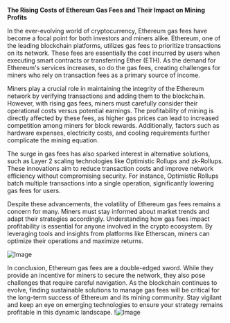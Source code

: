 **The Rising Costs of Ethereum Gas Fees and Their Impact on Mining Profits**

In the ever-evolving world of cryptocurrency, Ethereum gas fees have become a focal point for both investors and miners alike. Ethereum, one of the leading blockchain platforms, utilizes gas fees to prioritize transactions on its network. These fees are essentially the cost incurred by users when executing smart contracts or transferring Ether (ETH). As the demand for Ethereum's services increases, so do the gas fees, creating challenges for miners who rely on transaction fees as a primary source of income.

Miners play a crucial role in maintaining the integrity of the Ethereum network by verifying transactions and adding them to the blockchain. However, with rising gas fees, miners must carefully consider their operational costs versus potential earnings. The profitability of mining is directly affected by these fees, as higher gas prices can lead to increased competition among miners for block rewards. Additionally, factors such as hardware expenses, electricity costs, and cooling requirements further complicate the mining equation.

The surge in gas fees has also sparked interest in alternative solutions, such as Layer 2 scaling technologies like Optimistic Rollups and zk-Rollups. These innovations aim to reduce transaction costs and improve network efficiency without compromising security. For instance, Optimistic Rollups batch multiple transactions into a single operation, significantly lowering gas fees for users.

Despite these advancements, the volatility of Ethereum gas fees remains a concern for many. Miners must stay informed about market trends and adapt their strategies accordingly. Understanding how gas fees impact profitability is essential for anyone involved in the crypto ecosystem. By leveraging tools and insights from platforms like Etherscan, miners can optimize their operations and maximize returns.

![Image](https://github.com/user-attachments/assets/b6e7b7a2-655e-4d44-8baa-20c566a3cb65)

In conclusion, Ethereum gas fees are a double-edged sword. While they provide an incentive for miners to secure the network, they also pose challenges that require careful navigation. As the blockchain continues to evolve, finding sustainable solutions to manage gas fees will be critical for the long-term success of Ethereum and its mining community. Stay vigilant and keep an eye on emerging technologies to ensure your strategy remains profitable in this dynamic landscape. !![Image](https://github.com/user-attachments/assets/b6e7b7a2-655e-4d44-8baa-20c566a3cb65)